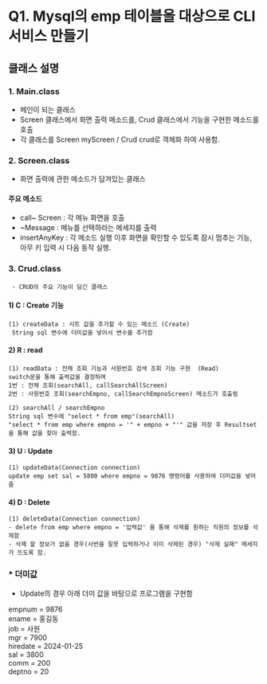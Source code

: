 # Q1. Mysql의 emp 테이블을 대상으로 CLI 서비스 만들기

## 클래스 설명

### 1. Main.class
 - 메인이 되는 클래스
 - Screen 클래스에서 화면 출력 메소드를, Crud 클래스에서 기능을 구현한 메소드를 호출
 - 각 클래스를 Screen myScreen / Crud crud로 객체화 하여 사용함.


### 2. Screen.class
 - 화면 출력에 관한 메소드가 담겨있는 클래스
   
#### 주요 메소드
 - call~ Screen : 각 메뉴 화면을 호출
 - ~Message : 메뉴를 선택하라는 메세지를 출력
 - insertAnyKey : 각 메소드 실행 이후 화면을 확인할 수 있도록 잠시 멈추는 기능, 아무 키 입력 시 다음 동작 실행.


### 3. Crud.class
     - CRUD의 주요 기능이 담긴 클래스
#### 1) C : Create 기능
    (1) createData : 시트 값을 추가할 수 있는 메소드 (Create)
     String sql 변수에 더미값을 넣어서 변수를 추가함
     
#### 2) R : read
    (1) readData : 전체 조회 기능과 사원번호 검색 조회 기능 구현  (Read)
    switch문을 통해 출력값을 결정하며
    1번 : 전체 조회(searchAll, callSearchAllScreen)
    2번 : 사원번호 조회(searchEmpno, callSearchEmpnoScreen) 메소드가 호출됨

    (2) searchAll / searchEmpno
    String sql 변수에 "select * from emp"(searchAll)
    "select * from emp where empno = '" + empno + "'" 값을 저장 후 Resultset을 통해 값을 찾아 출력함.


#### 3) U : Update
    (1) updateData(Connection connection)
    update emp set sal = 5800 where empno = 9876 명령어를 사용하여 더미값을 넣어줌

#### 4) D : Delete
    (1) deleteData(Connection connection)
	- delete from emp where empno = '입력값' 을 통해 삭제를 원하는 직원의 정보를 삭제함
    - 삭제 할 정보가 없을 경우(사번을 잘못 입력하거나 이미 삭제된 경우) "삭제 실패" 메세지가 뜨도록 함.


### * 더미값
 - Update의 경우 아래 더미 값을 바탕으로 프로그램을 구현함

 empnum = 9876<br>
 ename = 홍길동<br>
 job = 사원 <br>
 mgr = 7900<br>
 hiredate = 2024-01-25<br>
 sal = 3800<br>
 comm = 200<br>
 deptno = 20<br>
